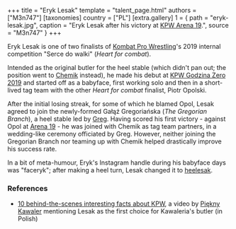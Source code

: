 +++
title = "Eryk Lesak"
template = "talent_page.html"
authors = ["M3n747"]
[taxonomies]
country = ["PL"]
[extra.gallery]
1 = { path = "eryk-lesak.jpg", caption = "Eryk Lesak after his victory at [KPW Arena 19](@/e/kpw/2022-06-10-kpw-arena-19-oko-za-oko.md).", source = "M3n747" }
+++

Eryk Lesak is one of two finalists of [Kombat Pro Wrestling](@/o/kpw.md)'s 2019 internal competition "Serce do walki" (_Heart for combat_).

Intended as the original butler for the heel stable (which didn't pan out; the position went to [Chemik](@/w/chemik.md) instead), he made his debut at [KPW Godzina Zero 2019](@/e/kpw/2019-08-17-kpw-godzina-zero-2019.md) and started off as a babyface, first working solo and then in a short-lived tag team with the other _Heart for combat_ finalist, Piotr Opolski.

After the initial losing streak, for some of which he blamed Opol, Lesak agreed to join the newly-formed Gałąź Gregoriańska (_The Gregorian Branch_), a heel stable led by [Greg](@/w/greg.md). Having scored his first victory - against Opol at [Arena 19](@/e/kpw/2022-06-10-kpw-arena-19-oko-za-oko.md) - he was joined with Chemik as tag team partners, in a wedding-like ceremony officiated by Greg. However, neither joining the Gregorian Branch nor teaming up with Chemik helped drastically improve his success rate.

In a bit of meta-humour, Eryk's Instagram handle during his babyface days was "faceryk"; after making a heel turn, Lesak changed it to [heelesak](https://www.instagram.com/heelesak/).


### References
* [10 behind-the-scenes interesting facts about KPW](https://www.youtube.com/watch?v=sb831M7cs4I), a video by [Piękny Kawaler](@/w/piekny-kawaler.md) mentioning Lesak as the first choice for Kawaleria's butler (in Polish)